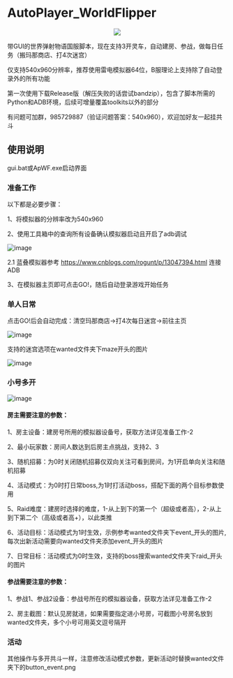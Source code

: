 # AutoPlayer_WorldFlipper
<p align="center">
  <img src="https://user-images.githubusercontent.com/31361978/158060158-3edf56cb-5daf-435c-8504-740d4c0a3b09.png"/>
</p>

带GUI的世界弹射物语国服脚本，现在支持3开灵车，自动建房、参战，做每日任务（搬玛那商店、打4次迷宫）

仅支持540x960分辨率，推荐使用雷电模拟器64位，B服理论上支持除了自动登录外的所有功能

第一次使用下载Release版（解压失败的话尝试bandzip），包含了脚本所需的Python和ADB环境，后续可增量覆盖toolkits以外的部分

有问题可加群，985729887（验证问题答案：540x960），欢迎加好友一起挂共斗

## 使用说明
gui.bat或ApWF.exe启动界面

### 准备工作

以下都是必要步骤：

1、将模拟器的分辨率改为540x960

2、使用工具箱中的查询所有设备确认模拟器启动且开启了adb调试

![image](https://user-images.githubusercontent.com/31361978/158061465-d39b19b7-5821-465a-8a36-c41b194da83a.png)

  2.1 蓝叠模拟器参考 https://www.cnblogs.com/rogunt/p/13047394.html 连接ADB

3、在模拟器主页即可点击GO!，随后自动登录游戏开始任务

### 单人日常

点击GO!后会自动完成：清空玛那商店→打4次每日迷宫→前往主页

![image](https://user-images.githubusercontent.com/31361978/158062148-51cd0860-94be-4e5f-824b-7d040ae86bee.png)

支持的迷宫选项在wanted文件夹下maze开头的图片

![image](https://user-images.githubusercontent.com/31361978/158062302-088ab8cb-03e8-4ec6-a000-0fa837f6e28d.png)

### 小号多开

![image](https://user-images.githubusercontent.com/31361978/158063048-041c8c8e-a828-4cde-9340-dfdaadd882f5.png)

#### 房主需要注意的参数：

1、房主设备：建房号所用的模拟器设备号，获取方法详见准备工作-2

2、最小玩家数：房间人数达到后房主点挑战，支持2、3

3、随机招募：为0时关闭随机招募仅双向关注可看到房间，为1开启单向关注和随机招募

4、活动模式：为0时打日常boss,为1时打活动boss，搭配下面的两个目标参数使用

5、Raid难度：建房时选择的难度，1-从上到下的第一个（超级或者高），2-从上到下第二个（高级或者高+），以此类推

6、活动目标：活动模式为1时生效，示例参考wanted文件夹下event_开头的图片,每次出新活动需要向wanted文件夹添加event_开头的图片

7、日常目标：活动模式为0时生效，支持的boss搜索wanted文件夹下raid_开头的图片

#### 参战需要注意的参数：

1、参战1、参战2设备：参战号所在的模拟器设备，获取方法详见准备工作-2

2、房主截图：默认见房就进，如果需要指定进小号房，可截图小号房名放到wanted文件夹，多个小号可用英文逗号隔开

### 活动

其他操作与多开共斗一样，注意修改活动模式参数，更新活动时替换wanted文件夹下的button_event.png
